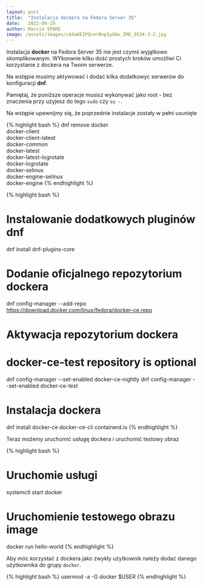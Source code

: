 ```yaml
---
layout: post
title:  "Instalacja dockera na Fedora Server 35"
date:   2022-04-19
author: Marcin SP6MI
image: /assets/images/cA4aKEIPQrerBnp1yGHv_IMG_9534-3-2.jpg
---
```


Instalacja **docker** na Fedora Server 35 nie jest czymś wyjątkowo skomplikowanym. WYkonanie kilku dość prostych kroków umożliwi Ci korzystanie z dockera na Twoim serwerze.

Na wstępie musimy aktywować i dodać kilka dodatkowyc serwerów do konfiguracji **dnf**.

Pamiętaj, że poniższe operacje musisz wykonywać jako root - bez znaczenia przy użyjesz do tego `sudo` czy `su -`.

Na wstępie upewnijmy się, że poprzednie instalacje zostały w pełni usunięte

{% highlight bash %}
dnf remove docker \
                  docker-client \
                  docker-client-latest \
                  docker-common \
                  docker-latest \
                  docker-latest-logrotate \
                  docker-logrotate \
                  docker-selinux \
                  docker-engine-selinux \
                  docker-engine
{% endhighlight %}

{% highlight bash %}
# Instalowanie dodatkowych pluginów dnf
dnf install dnf-plugins-core

# Dodanie oficjalnego repozytorium dockera
dnf config-manager --add-repo https://download.docker.com/linux/fedora/docker-ce.repo

# Aktywacja repozytorium dockera
# docker-ce-test repository is optional
dnf config-manager --set-enabled docker-ce-nightly
dnf config-manager --set-enabled docker-ce-test

# Instalacja dockera
dnf install docker-ce docker-ce-cli containerd.io
{% endhighlight %}

Teraz możemy uruchomić usługę dockera i uruchomić testowy obraz

{% highlight bash %}
# Uruchomie usługi
systemctl start docker

# Uruchomienie testowego obrazu image
docker run hello-world
{% endhighlight %}

Aby móc korzystać z dockera jako zwykły użytkownik należy dodać danego użytkownika do grupy `docker`.

{% highlight bash %}
usermod -a -G docker $USER
{% endhighlight %}

